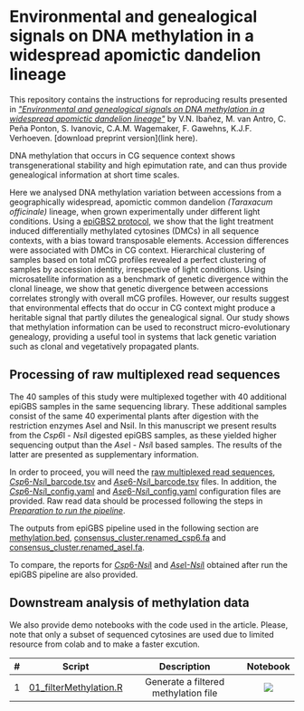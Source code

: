 # Environmental and genealogical signals on DNA methylation in a widespread apomictic dandelion lineage

This repository contains the instructions for reproducing results presented in [*"Environmental and genealogical signals on DNA methylation in a widespread apomictic dandelion lineage"*](link2journal) by V.N. Ibañez, M. van Antro, C. Peña Ponton, S. Ivanovic, C.A.M. Wagemaker, F. Gawehns, K.J.F. Verhoeven. [download preprint version](link here).

DNA methylation that occurs in CG sequence context shows transgenerational stability and high epimutation rate, and can thus provide genealogical information at short time scales. 

Here we analysed DNA methylation variation between accessions from a geographically widespread, apomictic common dandelion *(Taraxacum officinale)* lineage, when grown experimentally under different light conditions. Using a [epiGBS2 protocol](https://github.com/nioo-knaw/epiGBS2), we show that the light treatment induced  differentially methylated cytosines (DMCs) in all sequence contexts, with a bias toward transposable elements. 
Accession differences were associated with DMCs in CG context. Hierarchical clustering of samples based on total mCG profiles revealed a perfect clustering of samples by accession identity, irrespective of light conditions. 
Using microsatellite information as a benchmark of genetic divergence within the clonal lineage, we show that genetic divergence between accessions correlates strongly with overall mCG profiles. However, our results suggest that environmental effects that do occur in CG context might produce a heritable signal that partly dilutes the genealogical signal. 
Our study shows that methylation information can be used to reconstruct micro-evolutionary genealogy, providing a useful tool in systems that lack genetic variation such as clonal and vegetatively propagated plants.

## Processing of raw multiplexed read sequences

The 40 samples of this study were multiplexed together with 40 additional epiGBS samples in the same sequencing library. 
These additional samples consist of the same 40 experimental plants after digestion with the restriction enzymes AseI and NsiI. 
In this manuscript we present results from the *Csp6*I - *Nsi*I digested epiGBS samples, as these yielded higher sequencing output than the *Ase*I - *Nsi*I based samples. The results of the latter are presented as supplementary information.

In order to proceed, you will need the [raw multiplexed read sequences](link2ENA), [*Csp*6-*Nsi*I_barcode.tsv](link2zenodo) and [*Ase*6-*Nsi*I_barcode.tsv](link2zenodo) files. In addition, the [*Csp*6-*Nsi*I_config.yaml](link2zenodo) and [*Ase*6-*Nsi*I_config.yaml](link2zenodo) configuration files are provided.
Raw read data should be processed following the steps in [*Preparation to run the pipeline*](https://github.com/nioo-knaw/epiGBS2#preparation-to-run-the-pipeline). 

The outputs from epiGBS pipeline used in the following section are [methylation.bed](link2zenodo), [consensus_cluster.renamed_csp6.fa](link2zenodo) and [consensus_cluster.renamed_aseI.fa](link2zenodo).

To compare, the reports for [*Csp*6-*Nsi*I](link2zenodo) and [*Ase*I-*Nsi*I](link2zenodo) obtained after run the epiGBS pipeline are also provided.

## Downstream analysis of methylation data

We also provide demo notebooks with the code used in the article. 
Please, note that only a subset of sequenced cytosines are used due to limited resource from colab and to make a faster excution.

|# |Script|Description| Notebook|
|:-:|----|:------:|:---:|
|1|[01_filterMethylation.R](https://github.com/VeronicaNoe/epiTree/blob/main/Rscripts/01_filterMethylation.R)| Generate a filtered methylation file |[<img src="https://colab.research.google.com/assets/colab-badge.svg">](https://colab.research.google.com/github.com/VeronicaNoe/epiTree/blob/main/notebooks/01_filterMethylation.ipynb)|
